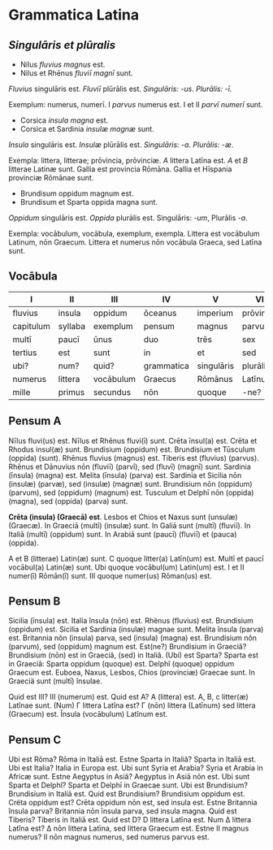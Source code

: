 # Grammatica Latina

## _Singulāris et plūralis_
- Nilus _fluvius_ _magnus_ est.
- Nilus et Rhēnus _fluviī_ _magnī_ sunt.

_Fluvius_ singulāris est. _Fluviī_ plūrālis est. _Singulāris:_ _-us_. _Plurālis:_ _-ī_.

Exemplum: numerus, numerī.
I _parvus_ numerus est. I et II _parvī_ _numerī_ sunt.

- Corsica _insula_ _magna_ est.
- Corsica et Sardinia _insulæ_ _magnæ_ sunt.

_Insula_ singulāris est. _Insulæ_ plūrālis est. _Singulāris:_ _-a_. _Plurālis:_ _-æ_.

Exempla: littera, litterae; prōvincia, prōvinciæ.
_A_ littera Latīna est. _A_ et _B_ litterae Latinæ sunt. Gallia est provincia Rōmāna. Gallia et Hīspania provinciæ Rōmānae sunt.

- Brundisum oppidum magnum est.
- Brundisum et Sparta oppida magna sunt.

_Oppidum_ singulāris est. _Oppida_ plurālis est. Singulāris: _-um_, Plurālis _-a_.

Exempla: vocābulum, vocābula, exemplum, exempla.
Littera est vocābulum Latinum, nōn Graecum. Littera et numerus nōn vocābula Graeca, sed Latīna sunt.

## Vocābula

| I         | II      | III       | IV         | V          | VI        |
|-----------|---------|-----------|------------|------------|-----------|
| fluvius   | insula  | oppidum   | ōceanus    | imperium   | prōvincia |
| capitulum | syllaba | exemplum  | pensum     | magnus     | parvus    |
| multī     | paucī   | ūnus      | duo        | trēs       | sex       |
| tertius   | est     | sunt      | in         | et         | sed       |
| ubi?      | num?    | quid?     | grammatica | singulāris | plurālis  |
| numerus   | littera | vocābulum | Graecus    | Rōmānus    | Latīnus   |
| mille     | primus  | secundus  | nōn        | quoque     | -ne?      |

## Pensum A

Nīlus fluvi(us) est. Nīlus et Rhēnus fluvi(ī) sunt. Crēta īnsul(a) est. Crēta et Rhodus insul(æ) sunt. Brundisium (oppidum) est. Brundisium et Tūsculum (oppida) (sunt). Rhēnus fluvius (magnus) est. Tiberis est (fluvius) (parvus). Rhēnus et Dānuvius nōn (fluviī) (parvī), sed (fluvī) (magnī) sunt. Sardinia (īnsula) (magna) est. Melita (īnsula) (parva) est. Sardinia et Sicilia nōn (insulæ) (parvæ), sed (insulæ) (magnæ) sunt. Brundisium nōn (oppidum) (parvum), sed (oppidum) (magnum) est. Tusculum et Delphī nōn (oppida) (magna), sed (oppida) (parva) sunt.

**Crēta (insula) (Graecā) est**. Lesbos et Chios et Naxus sunt (unsulæ) (Graecæ). In Graeciā (multī) (insulæ) sunt. In Galiā sunt (multī) (fluviī). In Italiā (multī) (oppidum) sunt. In Arabiā sunt (paucī) (fluviī) et (pauca) (oppida).

A et B (litterae) Latin(æ) sunt. C quoque litter(a) Latīn(um) est. Multī et paucī vocābul(a) Latin(æ) sunt. Ubi quoque vocābul(um) Latin(um) est. I et II numer(ī) Rōmān(ī) sunt. III quoque numer(us) Rōman(us) est.

## Pensum B

Sicilia (īnsula) est. Italia însula (nōn) est. Rhënus (fluvius) est. Brundisium (oppidum) est. Sicilia et Sardinia (insulæ) magnae sunt. Melita însula (parva) est. Britannia nôn (insula) parva, sed (insula) (magna) est. Brundisium nôn (parvum), sed (oppidum) magnum est. Est(ne?) Brundisium in Graeciâ? Brundisium (nōn) est in Graeciâ, (sed) in Italiâ. (Ubi) est Sparta? Sparta est in Graeciâ: Sparta oppidum (quoque) est. Delphî (quoque) oppidum Graecum est. Euboea, Naxus, Lesbos, Chios (provinciæ) Graecae sunt. In Graeciä sunt (multī) însulae.

Quid est III? Ⅲ (numerum) est. Quid est A? A (littera) est. A, B, c litter(æ) Latînae sunt.  (Num) Г littera Latîna est? Г (nōn) littera (Latīnum) sed littera (Graecum) est. Însula (vocābulum) Latînum est.

## Pensum C

Ubi est Rôma? Rōma in Italiā est.
Estne Sparta in Italiâ? Sparta in Italiā est.
Ubi est Italia? Italia in Europa est.
Ubi sunt Syria et Arabia? Syria et Arabia in Africæ sunt.
Estne Aegyptus in Asiâ? Aegyptus in Asiā nōn est.
Ubi sunt Sparta et Delphî? Sparta et Delphī in Graecae sunt.
Ubi est Brundisium? Brundisium in Italіā est.
Quid est Brundisium? Brundisium oppidum est.
Crëta oppidum est? Crēta oppidum nōn est, sed insula est.
Estne Britannia însula parva? Britannia nōn īnsula parva, sed insula magna.
Quid est Tiberis? Tiberis in Italiā est.
Quid est D? D littera Latīna est.
Num ∆ littera Latîna est? ∆ nōn littera Latīna, sed littera Graecum est.
Estne II magnus numerus? Ⅱ nōn magnus numerus, sed numerus parvus est.

